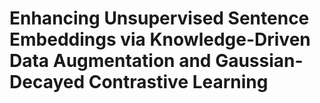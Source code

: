 # Enhancing Unsupervised Sentence Embeddings via Knowledge-Driven Data Augmentation and Gaussian-Decayed Contrastive Learning